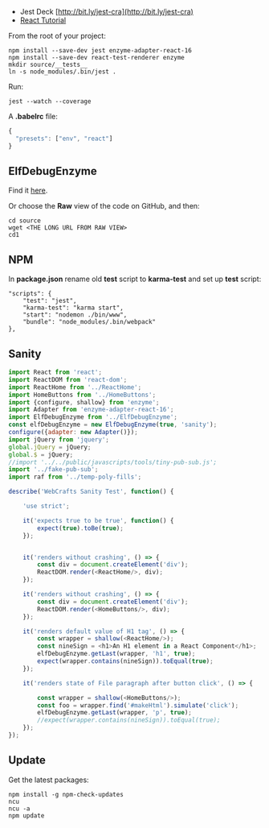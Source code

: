 - Jest Deck [http://bit.ly/jest-cra](http://bit.ly/jest-cra)
- [React Tutorial][rt]

From the root of your project:

```nohighlighting
npm install --save-dev jest enzyme-adapter-react-16
npm install --save-dev react-test-renderer enzyme
mkdir source/__tests__
ln -s node_modules/.bin/jest .
```

Run:

```
jest --watch --coverage
```

A **.babelrc** file:

```javascript
{
  "presets": ["env", "react"]
}
```

## ElfDebugEnzyme

Find it [here][ed].

Or choose the **Raw** view of the code on GitHub, and then:

```
cd source
wget <THE LONG URL FROM RAW VIEW>
cd1
```

## NPM

In **package.json** rename old **test** script to **karma-test** and set up **test** script:

```
"scripts": {
    "test": "jest",
    "karma-test": "karma start",
    "start": "nodemon ./bin/www",
    "bundle": "node_modules/.bin/webpack"
},
```

## Sanity

```javascript
import React from 'react';
import ReactDOM from 'react-dom';
import ReactHome from '../ReactHome';
import HomeButtons from '../HomeButtons';
import {configure, shallow} from 'enzyme';
import Adapter from 'enzyme-adapter-react-16';
import ElfDebugEnzyme from '../ElfDebugEnzyme';
const elfDebugEnzyme = new ElfDebugEnzyme(true, 'sanity');
configure({adapter: new Adapter()});
import jQuery from 'jquery';
global.jQuery = jQuery;
global.$ = jQuery;
//import '../../public/javascripts/tools/tiny-pub-sub.js';
import '../fake-pub-sub';
import raf from '../temp-poly-fills';

describe('WebCrafts Sanity Test', function() {

    'use strict';

    it('expects true to be true', function() {
        expect(true).toBe(true);
    });


    it('renders without crashing', () => {
        const div = document.createElement('div');
        ReactDOM.render(<ReactHome/>, div);
    });

    it('renders without crashing', () => {
        const div = document.createElement('div');
        ReactDOM.render(<HomeButtons/>, div);
    });

    it('renders default value of H1 tag', () => {
        const wrapper = shallow(<ReactHome/>);
        const nineSign = <h1>An H1 element in a React Component</h1>;
        elfDebugEnzyme.getLast(wrapper, 'h1', true);
        expect(wrapper.contains(nineSign)).toEqual(true);
    });

    it('renders state of File paragraph after button click', () => {

        const wrapper = shallow(<HomeButtons/>);
        const foo = wrapper.find('#makeHtml').simulate('click');
        elfDebugEnzyme.getLast(wrapper, 'p', true);
        //expect(wrapper.contains(nineSign)).toEqual(true);
    });
});
```

## Update

Get the latest packages:

```nohighlighting
npm install -g npm-check-updates
ncu
ncu -a
npm update
```
[rt]: http://facebook.github.io/jest/docs/en/tutorial-react.html
[ed]: https://gist.github.com/charliecalvert/51daef341699943b07c9570c3ad2cbab
